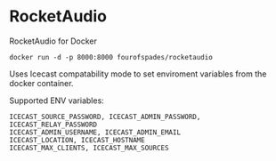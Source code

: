 # RocketAudio
RocketAudio for Docker
```
docker run -d -p 8000:8000 fourofspades/rocketaudio
```

Uses Icecast compatability mode to set enviroment variables from the docker container.

Supported ENV variables:

```
ICECAST_SOURCE_PASSWORD, ICECAST_ADMIN_PASSWORD, ICECAST_RELAY_PASSWORD
ICECAST_ADMIN_USERNAME, ICECAST_ADMIN_EMAIL
ICECAST_LOCATION, ICECAST_HOSTNAME
ICECAST_MAX_CLIENTS, ICECAST_MAX_SOURCES
```
